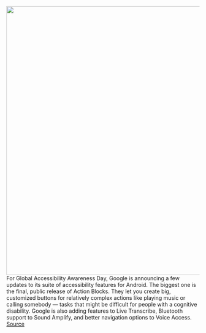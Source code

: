 <img src='https://cdn.vox-cdn.com/thumbor/BZtmsOGL125LqVdqVzwJz4-FGqI=/0x0:2040x1360/1200x800/filters:focal(857x517:1183x843)/cdn.vox-cdn.com/uploads/chorus_image/image/66827242/akrales_191017_3725_0115.0.jpg' width='700px' /><br/>
For Global Accessibility Awareness Day, Google is announcing a few updates to its suite of accessibility features for Android. The biggest one is the final, public release of Action Blocks. They let you create big, customized buttons for relatively complex actions like playing music or calling somebody — tasks that might be difficult for people with a cognitive disability. Google is also adding features to Live Transcribe, Bluetooth support to Sound Amplify, and better navigation options to Voice Access.
<a href='https://www.theverge.com/2020/5/21/21266150/android-accessibility-features-google-assistant-action-blocks-live-transcribe-sound-amplifier'> Source <a/>